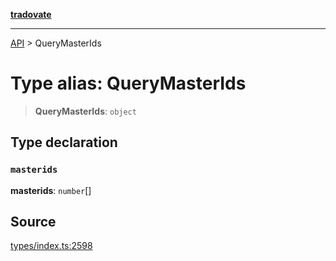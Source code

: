 [**tradovate**](../README.md)

***

[API](../API.md) > QueryMasterIds

# Type alias: QueryMasterIds

> **QueryMasterIds**: `object`

## Type declaration

### `masterids`

**masterids**: `number`[]

## Source

[types/index.ts:2598](https://github.com/cgilly2fast/tradovate-typescript/blob/b1caea5/src/types/index.ts#L2598)
